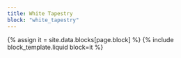 ```yaml
---
title: White Tapestry
block: "white_tapestry"
---
```


{% assign it = site.data.blocks[page.block] %}
{% include block_template.liquid block=it %}

